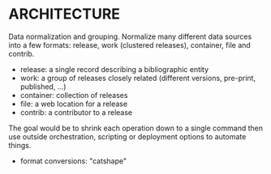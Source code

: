# ARCHITECTURE

Data normalization and grouping. Normalize many different data sources into a
few formats: release, work (clustered releases), container, file and contrib.

* release: a single record describing a bibliographic entity
* work: a group of releases closely related (different versions, pre-print, published, ...)
* container: collection of releases
* file: a web location for a release
* contrib: a contributor to a release

The goal would be to shrink each operation down to a single command then use
outside orchestration, scripting or deployment options to automate things.

* format conversions: "catshape"
